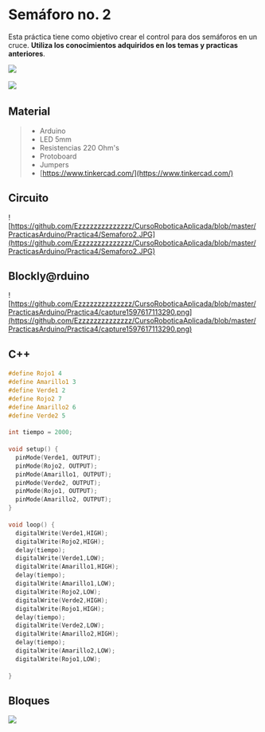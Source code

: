 # Semáforo no. 2

Esta práctica tiene como objetivo crear el control para dos semáforos en un cruce. **Utiliza los conocimientos adquiridos en los temas y practicas anteriores**. 

![](https://cebasf1.files.wordpress.com/2011/04/simple.jpg)

![](https://2.bp.blogspot.com/-F1ncZiJMhGk/WNBRMBcauMI/AAAAAAAAMJI/HNQwPoqqIbgzUe7cfJUKFvxVXrwhHOlcgCLcB/s1600/semaforo-1.gif)

## Material 
> - Arduino
> - LED 5mm 
> - Resistencias 220 Ohm's 
> - Protoboard
> - Jumpers
> - [https://www.tinkercad.com/](https://www.tinkercad.com/)

## Circuito

![https://github.com/Ezzzzzzzzzzzzzz/CursoRoboticaAplicada/blob/master/PracticasArduino/Practica4/Semaforo2.JPG](https://github.com/Ezzzzzzzzzzzzzz/CursoRoboticaAplicada/blob/master/PracticasArduino/Practica4/Semaforo2.JPG)

## Blockly@rduino
![https://github.com/Ezzzzzzzzzzzzzz/CursoRoboticaAplicada/blob/master/PracticasArduino/Practica4/capture1597617113290.png](https://github.com/Ezzzzzzzzzzzzzz/CursoRoboticaAplicada/blob/master/PracticasArduino/Practica4/capture1597617113290.png)

## C++

```c 
#define Rojo1 4
#define Amarillo1 3
#define Verde1 2
#define Rojo2 7
#define Amarillo2 6
#define Verde2 5

int tiempo = 2000;

void setup() {
  pinMode(Verde1, OUTPUT);
  pinMode(Rojo2, OUTPUT);
  pinMode(Amarillo1, OUTPUT);
  pinMode(Verde2, OUTPUT);
  pinMode(Rojo1, OUTPUT);
  pinMode(Amarillo2, OUTPUT);
}

void loop() {
  digitalWrite(Verde1,HIGH);
  digitalWrite(Rojo2,HIGH);
  delay(tiempo);
  digitalWrite(Verde1,LOW);
  digitalWrite(Amarillo1,HIGH);
  delay(tiempo);
  digitalWrite(Amarillo1,LOW);
  digitalWrite(Rojo2,LOW);
  digitalWrite(Verde2,HIGH);
  digitalWrite(Rojo1,HIGH);
  delay(tiempo);
  digitalWrite(Verde2,LOW);
  digitalWrite(Amarillo2,HIGH);
  delay(tiempo);
  digitalWrite(Amarillo2,LOW);
  digitalWrite(Rojo1,LOW);

}
```
## Bloques
![](https://media1.giphy.com/media/cMVgEhDeKzPwI/giphy.gif?w=1400)
<!--stackedit_data:
eyJoaXN0b3J5IjpbMTQ1Njk4OTI3Nl19
-->
